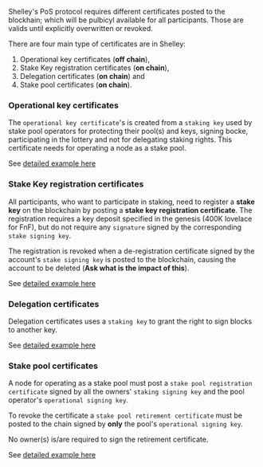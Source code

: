 
Shelley's PoS protocol requires different certificates posted to the blockhain; which will be pulbicyl available for all participants. Those are valids until explicitly overwritten or revoked.

There are four main type of certificates are in Shelley:
1. Operational key certificates (__off chain__),
2. Stake Key registration certificates (__on chain__),
3. Delegation certificates (__on chain__) and
4. Stake pool certificates (__on chain__).

### Operational key certificates

The `operational key certificate`'s is created from a `staking key`
used by stake pool operators for protecting their pool(s) and keys, signing bocke, participating in the lottery and not for delegating staking rights.
This certificate needs for operating a node as a stake pool. 

See [detailed example here](../Staking/Operators.md#run-a-node-with-operational-key-certificate)


### Stake Key registration certificates

All participants, who want to participate in staking, need to register a __stake key__ on the blockchain by posting a __stake key registration certificate__. The registration requires a key deposit specified in the genesis (400K lovelace for FnF), but do not require any `signature` signed by the corresponding `stake signing key`.

The registration is revoked when a de-registration certificate signed by the account's `stake signing key` is posted to the blockchain, causing the account to be deleted (__Ask what is the impact of this__).

See [detailed example here](../Staking/Operators.md#create-stake-key-registration-certificate)

### Delegation certificates

Delegation certificates uses a `staking key` to grant the right to sign blocks to another key. 

See [detailed example here](../Staking/Operators.md#create-the-stake-owners-delegation-certificate)

### Stake pool certificates

A node for operating as a stake pool must post a `stake pool registration certificate` signed by all the owners' `staking signing key` and the pool operator's `operational signing key`. 

To revoke the certificate a `stake pool retirement certificate` must be posted to the chain signed by __only__ the pool's `operational signing key`.

No owner(s) is/are required to sign the retirement certificate.

See [detailed example here](../Staking/Operators.md#run-a-node-with-operational-key-certificate)


